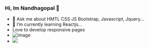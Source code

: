 ### Hi, Im Nandhagopal 👋
- 💬 Ask me about HMTL CSS JS Bootstrap, Javascript, Jquery...
- 🌱 I’m currently learning Reactjs...
- Love to develop responsive pages
- ![image](https://user-images.githubusercontent.com/19306379/202677939-9c4dd3d6-8beb-43bd-8f0b-eb8897a798ad.png)
- ![](https://komarev.com/ghpvc/?username=nandha-techie&color=brightgreen)

<!--
**nandha-techie/nandha-techie** is a ✨ _special_ ✨ repository because its `README.md` (this file) appears on your GitHub profile.

Here are some ideas to get you started:

- 🔭 I’m currently working on ...
 🌱 I’m currently learning Reactjs...
- 👯 I’m looking to collaborate on ...
- 🤔 I’m looking for help with ...
 💬 Ask me about HMTL CSS JS BS...
- 📫 How to reach me: ...
- 😄 Pronouns: ...
- ⚡ Fun fact: ...
-->

